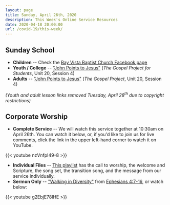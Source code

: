 ```yaml
---
layout: page
title: Sunday, April 26th, 2020
description: This Week's Online Service Resources
date: 2020-04-18 20:00:00
url: /covid-19/this-week/
---
```

## Sunday School

- **Children** -- Check the [Bay Vista Baptist Church Facebook page](https://www.facebook.com/groups/68059906209/)
- **Youth / College** -- ["John Points to Jesus"](http://files.djs-consulting.com/site-assets/2020-04-26-youth-ss.pdf) (_The Gospel Project for Students_, Unit 20, Session 4)
- **Adults** -- ["John Points to Jesus"](http://files.djs-consulting.com/site-assets/2020-04-26-adult-ss.pdf) (_The Gospel Project_, Unit 20, Session 4)

_(Youth and adult lesson links removed Tuesday, April 28<sup>th</sup> due to copyright restrictions)_

## Corporate Worship

- **Complete Service** -- We will watch this service together at 10:30am on April 26th. You can watch it below, or, if you'd like to join us for live comments, click the link in the upper left-hand corner to watch it on YouTube.

{{< youtube nzVnfpI49-8 >}}

- **Individual Files** -- [This playlist](https://www.youtube.com/playlist?list=PLdltai4xtI5jyVtxELU91oKBmQvZ0shio) has the call to worship, the welcome and Scripture, the song set, the transition song, and the message from our service individually.
- **Sermon Only** -- ["Walking in Diversity"](/2020/04/walking-in-diversity/) from [Ephesians 4:7-16](https://www.biblegateway.com/passage/?search=Ephesians+4%3A7-16&version=NIV), or watch below:

{{< youtube g2EbjE78lHE >}}
